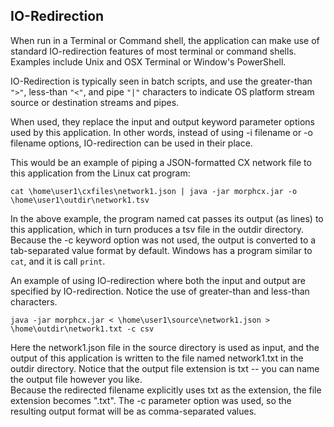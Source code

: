 ## IO-Redirection

When run in a Terminal or Command shell, the application can make use of standard IO-redirection
features of most terminal or command shells.  Examples include Unix and OSX Terminal or Window's PowerShell.

IO-Redirection is typically seen in batch scripts, and use the greater-than `">"`, less-than `"<"`,
and pipe `"|"` characters to indicate OS platform stream source or destination streams and pipes.

When used, they replace the input and output keyword parameter options used by this application.  In
other words, instead of using -i filename or -o filename options, IO-redirection can be used in their
place.

This would be an example of piping a JSON-formatted CX network file to this application from the
Linux cat program:

```text
cat \home\user1\cxfiles\network1.json | java -jar morphcx.jar -o \home\user1\outdir\network1.tsv
```
In the above example, the program named cat passes its output (as lines) to this application,
which in turn produces a tsv file in the outdir directory.  Because the -c keyword option was not used, the output is
converted to a tab-separated value format by default.  Windows has a program similar to `cat`, and it is call `print`.

An example of using IO-redirection where both the input and output are specified by IO-redirection.  Notice the
use of greater-than and less-than characters.

```text
java -jar morphcx.jar < \home\user1\source\network1.json > \home\outdir\network1.txt -c csv
```
Here the network1.json file in the source directory is used as input, and the output of this
application is written to the file named network1.txt in the outdir directory.  Notice that
the output file extension is txt -- you can name the output file however you like.  
Because the redirected filename explicitly uses txt as the extension, the file extension becomes ".txt".
The -c parameter option was used, so the resulting output format will be as comma-separated values.   
